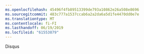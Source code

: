 ```yaml
---
ms.openlocfilehash: 45496f4fb89513399de793a10862e26a508e8696
ms.sourcegitcommit: 483c777a1537ccab6a2a2da6a5d1fe4470dd0e7e
ms.translationtype: MT
ms.contentlocale: fi-FI
ms.lasthandoff: 06/19/2019
ms.locfileid: "61553879"
---
```

Disqus